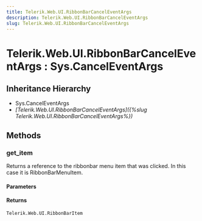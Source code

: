 ```yaml
---
title: Telerik.Web.UI.RibbonBarCancelEventArgs
description: Telerik.Web.UI.RibbonBarCancelEventArgs
slug: Telerik.Web.UI.RibbonBarCancelEventArgs
---
```


# Telerik.Web.UI.RibbonBarCancelEventArgs : Sys.CancelEventArgs

## Inheritance Hierarchy

* Sys.CancelEventArgs
* *[Telerik.Web.UI.RibbonBarCancelEventArgs]({%slug Telerik.Web.UI.RibbonBarCancelEventArgs%})*


## Methods

### get_item

Returns a reference to the ribbonbar menu item that was clicked. In this case it is RibbonBarMenuItem.

#### Parameters

#### Returns

`Telerik.Web.UI.RibbonBarItem`

